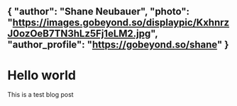{
  "author": "Shane Neubauer",
  "photo": "https://images.gobeyond.so/displaypic/KxhnrzJ0ozOeB7TN3hLz5Fj1eLM2.jpg",
  "author_profile": "https://gobeyond.so/shane"
}
---

# Hello world

This is a test blog post

